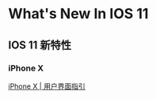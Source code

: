 # What's New In IOS 11
## IOS 11 新特性
### iPhone X
[iPhone X | 用户界面指引](https://github.com/LiLiKazine/WhatsNewInIOS11/blob/master/iPhone%20X%20%7C%20Human%20Interface%20Guidelines.md)
